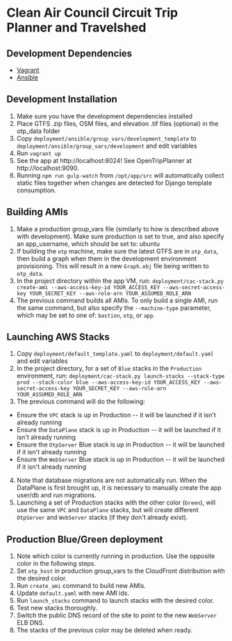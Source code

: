 Clean Air Council Circuit Trip Planner and Travelshed
=====================================================


Development Dependencies
------------------------

* [Vagrant](http://www.vagrantup.com)
* [Ansible](http://www.ansible.com)

Development Installation
------------------------

1. Make sure you have the development dependencies installed
2. Place GTFS .zip files, OSM files, and elevation .tif files (optional) in the otp_data folder
3. Copy `deployment/ansible/group_vars/development_template` to `deployment/ansible/group_vars/development` and edit variables
4. Run `vagrant up`
5. See the app at http://localhost:8024! See OpenTripPlanner at http://localhost:9090.
6. Running `npm run gulp-watch` from `/opt/app/src` will automatically collect static files together when changes are detected for Django template consumption.

Building AMIs
------------------------
1. Make a production group_vars file (similarly to how is described above with development). Make sure production is set to true, and also specify an app_username, which should be set to: ubuntu
2. If building the `otp` machine, make sure the latest GTFS are in `otp_data`, then build a graph when them in the development environment provisioning.  This will result in a new `Graph.obj` file being written to `otp_data`.
3. In the project directory within the app VM, run: `deployment/cac-stack.py create-ami --aws-access-key-id YOUR_ACCESS_KEY --aws-secret-access-key YOUR_SECRET_KEY --aws-role-arn YOUR_ASSUMED_ROLE_ARN`
4. The previous command builds all AMIs. To only build a single AMI, run the same command, but also specify the `--machine-type` parameter, which may be set to one of: `bastion`, `otp`, or `app`.

Launching AWS Stacks
------------------------
1. Copy `deployment/default_template.yaml` to `deployment/default.yaml` and edit variables
2. In the project directory, for a set of `Blue` stacks in the `Production` environment, run: `deployment/cac-stack.py launch-stacks --stack-type prod --stack-color blue --aws-access-key-id YOUR_ACCESS_KEY --aws-secret-access-key YOUR_SECRET_KEY --aws-role-arn YOUR_ASSUMED_ROLE_ARN`
3. The previous command will do the following:
 * Ensure the `VPC` stack is up in Production -- it will be launched if it isn't already running
 * Ensure the `DataPlane` stack is up in Production -- it will be launched if it isn't already running
 * Ensure the `OtpServer` Blue stack is up in Production -- it will be launched if it isn't already running
 * Ensure the `WebServer` Blue stack is up in Production -- it will be launched if it isn't already running
4. Note that database migrations are not automatically run. When the DataPlane is first brought up, it is necessary to manually create the app user/db and run migrations.
5. Launching a set of Production stacks with the other color (`Green`), will use the same `VPC` and `DataPlane` stacks, but will create different `OtpServer` and `WebServer` stacks (if they don't already exist).

Production Blue/Green deployment
--------------------------------
1. Note which color is currently running in production. Use the opposite color in the following steps.
2. Set `otp_host` in production group_vars to the CloudFront distribution with the desired color.
3. Run `create_ami` command to build new AMIs.
4. Update `default.yaml` with new AMI ids.
5. Run `launch_stacks` command to launch stacks with the desired color.
6. Test new stacks thoroughly.
7. Switch the public DNS record of the site to point to the new `WebServer` ELB DNS.
8. The stacks of the previous color may be deleted when ready.
